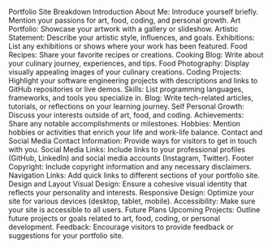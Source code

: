 Portfolio Site Breakdown
Introduction
About Me: Introduce yourself briefly. Mention your passions for art, food, coding, and personal growth.
Art
Portfolio: Showcase your artwork with a gallery or slideshow.
Artistic Statement: Describe your artistic style, influences, and goals.
Exhibitions: List any exhibitions or shows where your work has been featured.
Food
Recipes: Share your favorite recipes or creations.
Cooking Blog: Write about your culinary journey, experiences, and tips.
Food Photography: Display visually appealing images of your culinary creations.
Coding
Projects: Highlight your software engineering projects with descriptions and links to GitHub repositories or live demos.
Skills: List programming languages, frameworks, and tools you specialize in.
Blog: Write tech-related articles, tutorials, or reflections on your learning journey.
Self
Personal Growth: Discuss your interests outside of art, food, and coding.
Achievements: Share any notable accomplishments or milestones.
Hobbies: Mention hobbies or activities that enrich your life and work-life balance.
Contact and Social Media
Contact Information: Provide ways for visitors to get in touch with you.
Social Media Links: Include links to your professional profiles (GitHub, LinkedIn) and social media accounts (Instagram, Twitter).
Footer
Copyright: Include copyright information and any necessary disclaimers.
Navigation Links: Add quick links to different sections of your portfolio site.
Design and Layout
Visual Design: Ensure a cohesive visual identity that reflects your personality and interests.
Responsive Design: Optimize your site for various devices (desktop, tablet, mobile).
Accessibility: Make sure your site is accessible to all users.
Future Plans
Upcoming Projects: Outline future projects or goals related to art, food, coding, or personal development.
Feedback: Encourage visitors to provide feedback or suggestions for your portfolio site.
